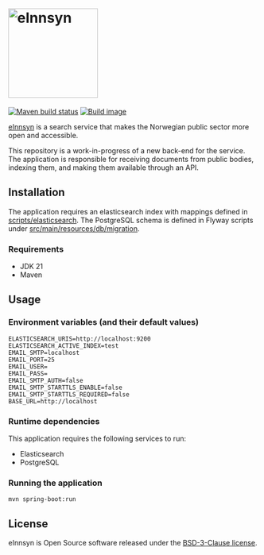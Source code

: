 # <img src="https://einnsyn.no/8ebf89f8e40d3eb75183.svg" width="180px" alt="eInnsyn"/>

[![Maven build status](https://github.com/felleslosninger/ein-api-experimental/actions/workflows/call-maventests.yml/badge.svg)](https://github.com/felleslosninger/ein-api-experimental/actions/workflows/call-maventests.yml)
[![Build image](https://github.com/felleslosninger/ein-api-experimental/actions/workflows/call-buildimage.yml/badge.svg)](https://github.com/felleslosninger/ein-api-experimental/actions/workflows/call-buildimage.yml)

[eInnsyn](https://einnsyn.no) is a search service that makes the Norwegian public sector more open and accessible.

This repository is a work-in-progress of a new back-end for the service. The application is responsible for receiving documents from public bodies, indexing them, and making them available through an API.

## Installation

The application requires an elasticsearch index with mappings defined in [scripts/elasticsearch](scripts/elasticsearch/). The PostgreSQL schema is defined in Flyway scripts under [src/main/resources/db/migration](src/main/resources/db/migration).

### Requirements

- JDK 21
- Maven

## Usage

### Environment variables (and their default values)

```
ELASTICSEARCH_URIS=http://localhost:9200
ELASTICSEARCH_ACTIVE_INDEX=test
EMAIL_SMTP=localhost
EMAIL_PORT=25
EMAIL_USER=
EMAIL_PASS=
EMAIL_SMTP_AUTH=false
EMAIL_SMTP_STARTTLS_ENABLE=false
EMAIL_SMTP_STARTTLS_REQUIRED=false
BASE_URL=http://localhost
```

### Runtime dependencies

This application requires the following services to run:

- Elasticsearch
- PostgreSQL

### Running the application

```
mvn spring-boot:run
```

## License

eInnsyn is Open Source software released under the [BSD-3-Clause license](LICENSE).
